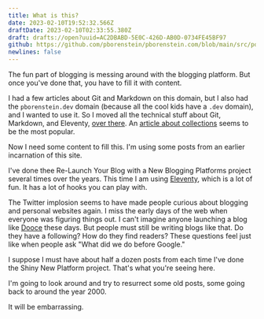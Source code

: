 ```yaml
---
title: What is this?
date: 2023-02-10T19:52:32.566Z
draftDate: 2023-02-10T02:33:55.380Z
draft: drafts://open?uuid=AC2DBABD-5E0C-426D-AB0D-0734FE45BF97
github: https://github.com/pborenstein/pborenstein.com/blob/main/src/posts/ac2dbabd-5e0c-426d-ab0d-0734fe45bf97.md
newlines: false
---
```

The fun part of blogging is messing around with the blogging platform. But once you've done that, you have to fill it with content.
<!-- excerpt -->

I had a few articles about Git and Markdown on this domain, but I also had the `pborenstein.dev` domain (because all the cool kids have a `.dev` domain), and I wanted to use it. So I moved all the technical stuff about Git, Markdown, and Eleventy, [over there](https://pborenstein.dev). An [article about collections](https://pborenstein.dev/posts/collections/) seems to be the most popular.


Now I need some content to fill this. I'm using some posts from an earlier incarnation of this site.

I've done thee Re-Launch Your Blog with a New Blogging Platforms project several times over the years. This time I am using [Eleventy](https://11ty.dev), which is a lot of fun. It has a lot of hooks you can play with.

The Twitter implosion seems to have made people curious about blogging and personal websites again. I miss the early days of the web when everyone was figuring things out. I can't imagine anyone launching a blog like [Dooce](https://web.archive.org/web/20050308022709/http://www.dooce.com/) these days. But people must still be writing blogs like that. Do they have a following? How do they find readers?  These questions feel just like when people ask "What did we do before Google."

I suppose I must have about half a dozen posts from each time I've done the Shiny New Platform project. That's what you're seeing here.

I'm going to look around and try to resurrect some old posts, some going back to around the year 2000.

It will be embarrassing.
